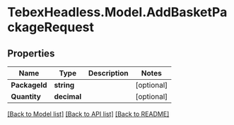 # TebexHeadless.Model.AddBasketPackageRequest

## Properties

Name | Type | Description | Notes
------------ | ------------- | ------------- | -------------
**PackageId** | **string** |  | [optional] 
**Quantity** | **decimal** |  | [optional] 

[[Back to Model list]](../README.md#documentation-for-models) [[Back to API list]](../README.md#documentation-for-api-endpoints) [[Back to README]](../README.md)

